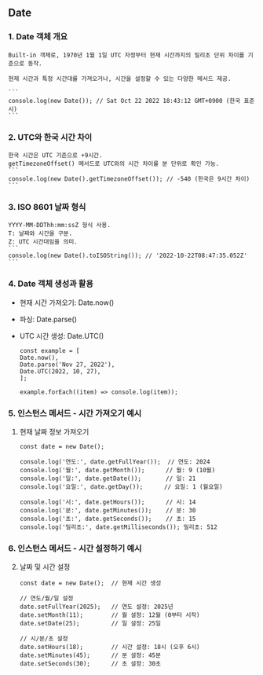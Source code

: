 
## Date

### 1. Date 객체 개요

    Built-in 객체로, 1970년 1월 1일 UTC 자정부터 현재 시간까지의 밀리초 단위 차이를 기준으로 동작.

    현재 시간과 특정 시간대를 가져오거나, 시간을 설정할 수 있는 다양한 메서드 제공.

    ```
    console.log(new Date()); // Sat Oct 22 2022 18:43:12 GMT+0900 (한국 표준시)
    ```


### 2. UTC와 한국 시간 차이

    한국 시간은 UTC 기준으로 +9시간.
    getTimezoneOffset() 메서드로 UTC와의 시간 차이를 분 단위로 확인 가능.
    ```
    console.log(new Date().getTimezoneOffset()); // -540 (한국은 9시간 차이)
    ```

### 3. ISO 8601 날짜 형식

    YYYY-MM-DDThh:mm:ssZ 형식 사용.
    T: 날짜와 시간을 구분.
    Z: UTC 시간대임을 의미.
    ```
    console.log(new Date().toISOString()); // '2022-10-22T08:47:35.052Z'
    ```


### 4. Date 객체 생성과 활용

- 현재 시간 가져오기: Date.now()
- 파싱: Date.parse()
- UTC 시간 생성: Date.UTC()

    ```
    const example = [
    Date.now(),
    Date.parse('Nov 27, 2022'),
    Date.UTC(2022, 10, 27),
    ];

    example.forEach((item) => console.log(item));
    ```




### 5. 인스턴스 메서드 - 시간 가져오기 예시

1. 현재 날짜 정보 가져오기
    ```
    const date = new Date();

    console.log('연도:', date.getFullYear());  // 연도: 2024
    console.log('월:', date.getMonth());      // 월: 9 (10월)
    console.log('일:', date.getDate());       // 일: 21
    console.log('요일:', date.getDay());      // 요일: 1 (월요일)

    console.log('시:', date.getHours());      // 시: 14
    console.log('분:', date.getMinutes());    // 분: 30
    console.log('초:', date.getSeconds());    // 초: 15
    console.log('밀리초:', date.getMilliseconds()); 밀리초: 512
    ```


### 6. 인스턴스 메서드 - 시간 설정하기 예시

2. 날짜 및 시간 설정

    ```
    const date = new Date();  // 현재 시간 생성

    // 연도/월/일 설정
    date.setFullYear(2025);   // 연도 설정: 2025년
    date.setMonth(11);        // 월 설정: 12월 (0부터 시작)
    date.setDate(25);         // 일 설정: 25일

    // 시/분/초 설정
    date.setHours(18);        // 시간 설정: 18시 (오후 6시)
    date.setMinutes(45);      // 분 설정: 45분
    date.setSeconds(30);      // 초 설정: 30초